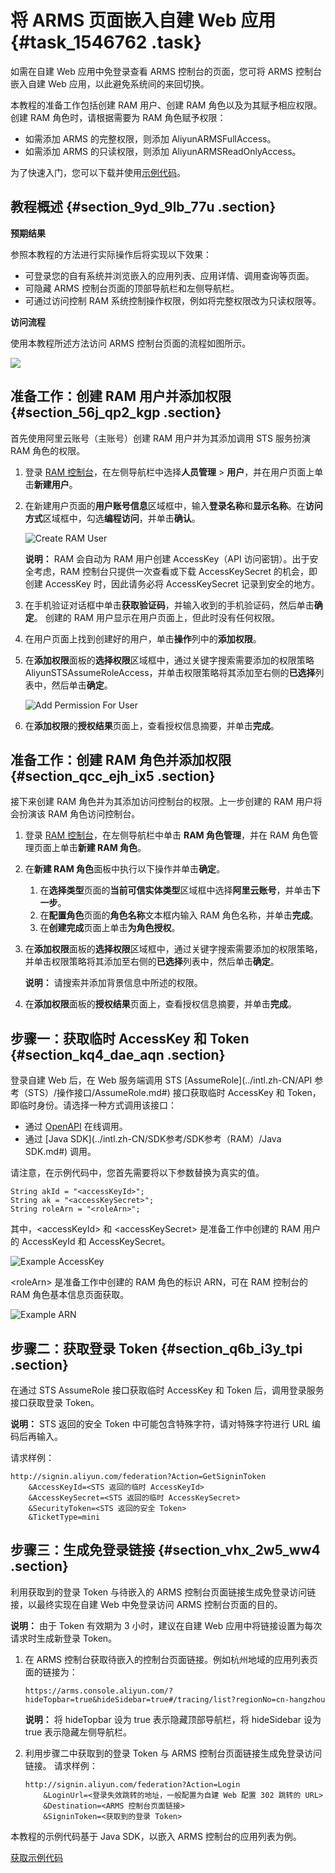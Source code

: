 # 将 ARMS 页面嵌入自建 Web 应用 {#task_1546762 .task}

如需在自建 Web 应用中免登录查看 ARMS 控制台的页面，您可将 ARMS 控制台嵌入自建 Web 应用，以此避免系统间的来回切换。

本教程的准备工作包括创建 RAM 用户、创建 RAM 角色以及为其赋予相应权限。创建 RAM 角色时，请根据需要为 RAM 角色赋予权限：

-   如需添加 ARMS 的完整权限，则添加 AliyunARMSFullAccess。
-   如需添加 ARMS 的只读权限，则添加 AliyunARMSReadOnlyAccess。

为了快速入门，您可以下载并使用[示例代码](https://aliware-images.oss-cn-hangzhou.aliyuncs.com/arms/embedPage.zip)。

## 教程概述 {#section_9yd_9lb_77u .section}

**预期结果**

参照本教程的方法进行实际操作后将实现以下效果：

-   可登录您的自有系统并浏览嵌入的应用列表、应用详情、调用查询等页面。
-   可隐藏 ARMS 控制台页面的顶部导航栏和左侧导航栏。
-   可通过访问控制 RAM 系统控制操作权限，例如将完整权限改为只读权限等。

**访问流程**

使用本教程所述方法访问 ARMS 控制台页面的流程如图所示。

![](http://static-aliyun-doc.oss-cn-hangzhou.aliyuncs.com/assets/img/1227554/156507289654445_zh-CN.png)

## 准备工作：创建 RAM 用户并添加权限 {#section_56j_qp2_kgp .section}

首先使用阿里云账号（主账号）创建 RAM 用户并为其添加调用 STS 服务扮演 RAM 角色的权限。

1.  登录 [RAM 控制台](http://ram.console.aliyun.com)，在左侧导航栏中选择**人员管理** \> **用户**，并在用户页面上单击**新建用户**。
2.  在新建用户页面的**用户账号信息**区域框中，输入**登录名称**和**显示名称**。在**访问方式**区域框中，勾选**编程访问**，并单击**确认**。 

    ![Create RAM User](http://static-aliyun-doc.oss-cn-hangzhou.aliyuncs.com/assets/img/1135134/156507289654440_zh-CN.png)

    **说明：** RAM 会自动为 RAM 用户创建 AccessKey（API 访问密钥）。出于安全考虑，RAM 控制台只提供一次查看或下载 AccessKeySecret 的机会，即创建 AccessKey 时，因此请务必将 AccessKeySecret 记录到安全的地方。

3.  在手机验证对话框中单击**获取验证码**，并输入收到的手机验证码，然后单击**确定**。 创建的 RAM 用户显示在用户页面上，但此时没有任何权限。
4.  在用户页面上找到创建好的用户，单击**操作**列中的**添加权限**。
5.  在**添加权限**面板的**选择权限**区域框中，通过关键字搜索需要添加的权限策略 AliyunSTSAssumeRoleAccess，并单击权限策略将其添加至右侧的**已选择**列表中，然后单击**确定**。 

    ![Add Permission For User](http://static-aliyun-doc.oss-cn-hangzhou.aliyuncs.com/assets/img/1135134/156507289654441_zh-CN.png)

6.  在**添加权限**的**授权结果**页面上，查看授权信息摘要，并单击**完成**。

## 准备工作：创建 RAM 角色并添加权限 {#section_qcc_ejh_ix5 .section}

接下来创建 RAM 角色并为其添加访问控制台的权限。上一步创建的 RAM 用户将会扮演该 RAM 角色访问控制台。

1.  登录 [RAM 控制台](http://ram.console.aliyun.com)，在左侧导航栏中单击 **RAM 角色管理**，并在 RAM 角色管理页面上单击**新建 RAM 角色**。
2.  在**新建 RAM 角色**面板中执行以下操作并单击**确定**。 
    1.  在**选择类型**页面的**当前可信实体类型**区域框中选择**阿里云账号**，并单击**下一步**。
    2.  在**配置角色**页面的**角色名称**文本框内输入 RAM 角色名称，并单击**完成**。
    3.  在**创建完成**页面上单击**为角色授权**。
3.  在**添加权限**面板的**选择权限**区域框中，通过关键字搜索需要添加的权限策略，并单击权限策略将其添加至右侧的**已选择**列表中，然后单击**确定**。 

    **说明：** 请搜索并添加背景信息中所述的权限。

4.  在**添加权限**面板的**授权结果**页面上，查看授权信息摘要，并单击**完成**。

## 步骤一：获取临时 AccessKey 和 Token {#section_kq4_dae_aqn .section}

登录自建 Web 后，在 Web 服务端调用 STS [AssumeRole](../intl.zh-CN/API 参考（STS）/操作接口/AssumeRole.md#) 接口获取临时 AccessKey 和 Token，即临时身份。请选择一种方式调用该接口：

-   通过 [OpenAPI](https://api.aliyun.com/#/?product=Sts&api=AssumeRole) 在线调用。
-   通过 [Java SDK](../intl.zh-CN/SDK参考/SDK参考（RAM）/Java SDK.md#) 调用。

请注意，在示例代码中，您首先需要将以下参数替换为真实的值。

``` {#d7e836}
String akId = "<accessKeyId>";
String ak = "<accessKeySecret>";
String roleArn = "<roleArn>";
```

其中，<accessKeyId\> 和 <accessKeySecret\> 是准备工作中创建的 RAM 用户的 AccessKeyId 和 AccessKeySecret。

![Example AccessKey](http://static-aliyun-doc.oss-cn-hangzhou.aliyuncs.com/assets/img/1135134/156507289654442_zh-CN.png)

<roleArn\> 是准备工作中创建的 RAM 角色的标识 ARN，可在 RAM 控制台的 RAM 角色基本信息页面获取。

![Example ARN](http://static-aliyun-doc.oss-cn-hangzhou.aliyuncs.com/assets/img/1135134/156507289654443_zh-CN.png)

## 步骤二：获取登录 Token {#section_q6b_i3y_tpi .section}

在通过 STS AssumeRole 接口获取临时 AccessKey 和 Token 后，调用登录服务接口获取登录 Token。

**说明：** STS 返回的安全 Token 中可能包含特殊字符，请对特殊字符进行 URL 编码后再输入。

请求样例：

``` {#d7e869}
http://signin.aliyun.com/federation?Action=GetSigninToken
    &AccessKeyId=<STS 返回的临时 AccessKeyId>
    &AccessKeySecret=<STS 返回的临时 AccessKeySecret>
    &SecurityToken=<STS 返回的安全 Token>
    &TicketType=mini
```

## 步骤三：生成免登录链接 {#section_vhx_2w5_ww4 .section}

利用获取到的登录 Token 与待嵌入的 ARMS 控制台页面链接生成免登录访问链接，以最终实现在自建 Web 中免登录访问 ARMS 控制台页面的目的。

**说明：** 由于 Token 有效期为 3 小时，建议在自建 Web 应用中将链接设置为每次请求时生成新登录 Token。

1.  在 ARMS 控制台获取待嵌入的控制台页面链接。例如杭州地域的应用列表页面的链接为： 

    ``` {#codeblock_ldy_6ue_8u2}
    https://arms.console.aliyun.com/?hideTopbar=true&hideSidebar=true#/tracing/list?regionNo=cn-hangzhou
    ```

    **说明：** 将 hideTopbar 设为 true 表示隐藏顶部导航栏，将 hideSidebar 设为 true 表示隐藏左侧导航栏。

2.  利用步骤二中获取到的登录 Token 与 ARMS 控制台页面链接生成免登录访问链接。 请求样例： 

    ``` {#codeblock_wxo_dxy_09j}
    http://signin.aliyun.com/federation?Action=Login
        &LoginUrl=<登录失效跳转的地址，一般配置为自建 Web 配置 302 跳转的 URL>
        &Destination=<ARMS 控制台页面链接>
        &SigninToken=<获取到的登录 Token>
    ```


本教程的示例代码基于 Java SDK，以嵌入 ARMS 控制台的应用列表为例。

[获取示例代码](https://aliware-images.oss-cn-hangzhou.aliyuncs.com/arms/embedPage.zip)

